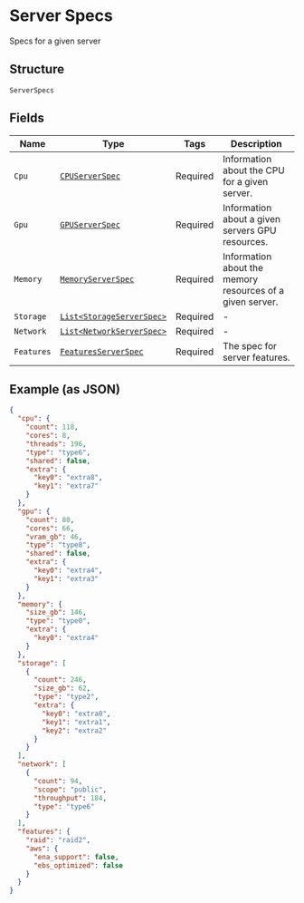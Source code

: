 
# Server Specs

Specs for a given server

## Structure

`ServerSpecs`

## Fields

| Name | Type | Tags | Description |
|  --- | --- | --- | --- |
| `Cpu` | [`CPUServerSpec`](../../doc/models/cpu-server-spec.md) | Required | Information about the CPU for a given server. |
| `Gpu` | [`GPUServerSpec`](../../doc/models/gpu-server-spec.md) | Required | Information about a given servers GPU resources. |
| `Memory` | [`MemoryServerSpec`](../../doc/models/memory-server-spec.md) | Required | Information about the memory resources of a given server. |
| `Storage` | [`List<StorageServerSpec>`](../../doc/models/storage-server-spec.md) | Required | - |
| `Network` | [`List<NetworkServerSpec>`](../../doc/models/network-server-spec.md) | Required | - |
| `Features` | [`FeaturesServerSpec`](../../doc/models/features-server-spec.md) | Required | The spec for server features. |

## Example (as JSON)

```json
{
  "cpu": {
    "count": 118,
    "cores": 8,
    "threads": 196,
    "type": "type6",
    "shared": false,
    "extra": {
      "key0": "extra8",
      "key1": "extra7"
    }
  },
  "gpu": {
    "count": 80,
    "cores": 66,
    "vram_gb": 46,
    "type": "type8",
    "shared": false,
    "extra": {
      "key0": "extra4",
      "key1": "extra3"
    }
  },
  "memory": {
    "size_gb": 146,
    "type": "type0",
    "extra": {
      "key0": "extra4"
    }
  },
  "storage": [
    {
      "count": 246,
      "size_gb": 62,
      "type": "type2",
      "extra": {
        "key0": "extra0",
        "key1": "extra1",
        "key2": "extra2"
      }
    }
  ],
  "network": [
    {
      "count": 94,
      "scope": "public",
      "throughput": 184,
      "type": "type6"
    }
  ],
  "features": {
    "raid": "raid2",
    "aws": {
      "ena_support": false,
      "ebs_optimized": false
    }
  }
}
```

